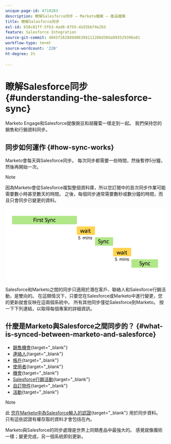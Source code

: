 ```yaml
---
unique-page-id: 4719283
description: 瞭解Salesforce同步 — Marketo檔案 — 產品檔案
title: 瞭解Salesforce同步
exl-id: 658c81ff-5fb3-4ad8-8759-da55bbf4e263
feature: Salesforce Integration
source-git-commit: 4045f262889d06304111288d30da893529396e81
workflow-type: tm+mt
source-wordcount: '220'
ht-degree: 1%

---
```


# 瞭解Salesforce同步 {#understanding-the-salesforce-sync}

Marketo Engage和Salesforce就像豌豆和胡蘿蔔一樣走到一起。 我們保持您的銷售和行銷資料同步。

## 同步如何運作 {#how-sync-works}

Marketo會每天與Salesforce同步。 每次同步都需要一些時間，然後暫停5分鐘，然後再開始一次。

>[!NOTE]
>
>因為Marketo會從Salesforce複製整個資料庫，所以您訂閱中的首次同步作業可能需要數小時甚至數天的時間。 之後，每個同步通常需要數秒或數分鐘的時間，而且只會同步已變更的資料。

![](assets/sync-illustration.png)

Salesforce和Marketo之間的同步只適用於潛在客戶、聯絡人和Salesforce行銷活動，是雙向的。 在這類情況下，只要您在Salesforce或Marketo中進行變更，您的更新就會反映在這兩個系統中。 所有其他同步僅從Salesforce到Marketo。 按一下下列連結，以取得每個專案的詳細資訊。

## 什麼是Marketo與Salesforce之間同步的？ {#what-is-synced-between-marketo-and-salesforce}

* [銷售機會](/help/marketo/product-docs/crm-sync/salesforce-sync/sfdc-sync-details/sfdc-sync-lead-sync.md){target="_blank"}
* [連絡人](/help/marketo/product-docs/crm-sync/salesforce-sync/sfdc-sync-details/sfdc-sync-contact-sync.md){target="_blank"}
* [帳戶](/help/marketo/product-docs/crm-sync/salesforce-sync/sfdc-sync-details/sfdc-sync-account-sync.md){target="_blank"}
* [使用者](/help/marketo/product-docs/crm-sync/salesforce-sync/sfdc-sync-details/sfdc-sync-lead-account-owner-sync.md){target="_blank"}
* [機會](/help/marketo/product-docs/crm-sync/salesforce-sync/sfdc-sync-details/sfdc-sync-opportunity-sync.md){target="_blank"}
* [Salesforce行銷活動](/help/marketo/product-docs/crm-sync/salesforce-sync/sfdc-sync-details/sfdc-sync-campaign-sync.md){target="_blank"}
* [自訂物件](/help/marketo/product-docs/crm-sync/salesforce-sync/sfdc-sync-details/sfdc-sync-custom-object-sync.md){target="_blank"}
* [活動](/help/marketo/product-docs/crm-sync/salesforce-sync/sfdc-sync-details/sfdc-sync-activity-sync.md){target="_blank"}

>[!NOTE]
>
>此 [您在Marketo中為Salesforce輸入的認證](/help/marketo/product-docs/crm-sync/salesforce-sync/setup/enterprise-unlimited-edition/step-2-of-3-create-a-salesforce-user-for-marketo-enterprise-unlimited.md){target="_blank"} 用於同步資料。 只有這些認證有權存取的資料才會包括在內。

Marketo與Salesforce的同步處理是世界上同類產品中最強大的。 感覺就像魔術一樣；變更完成，另一個系統即刻更新。
